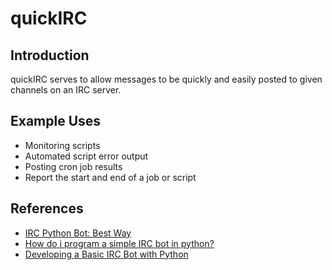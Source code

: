 quickIRC
========

Introduction
------------

quickIRC serves to allow messages to be quickly and easily posted to given channels on an IRC server.

Example Uses
------------

* Monitoring scripts
* Automated script error output
* Posting cron job results
* Report the start and end of a job or script

References
----------
* [IRC Python Bot: Best Way](http://stackoverflow.com/questions/1100840/irc-python-bot-best-way)
* [How do i program a simple IRC bot in python?](http://stackoverflow.com/questions/2968408/how-do-i-program-a-simple-irc-bot-in-python)
* [Developing a Basic IRC Bot with Python](http://forum.codecall.net/topic/59608-developing-a-basic-irc-bot-with-python/)
